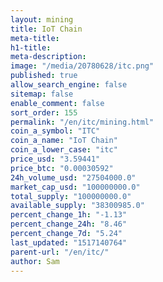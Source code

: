 ```yaml
---
layout: mining
title: IoT Chain
meta-title: 
h1-title: 
meta-description: 
image: "/media/20780628/itc.png"
published: true
allow_search_engine: false
sitemap: false
enable_comment: false
sort_order: 155
permalink: "/en/itc/mining.html"
coin_a_symbol: "ITC"
coin_a_name: "IoT Chain"
coin_a_lower_case: "itc"
price_usd: "3.59441"
price_btc: "0.00030592"
24h_volume_usd: "27504000.0"
market_cap_usd: "100000000.0"
total_supply: "100000000.0"
available_supply: "38300985.0"
percent_change_1h: "-1.13"
percent_change_24h: "8.46"
percent_change_7d: "5.24"
last_updated: "1517140764"
parent-url: "/en/itc/"
author: Sam
---
```


